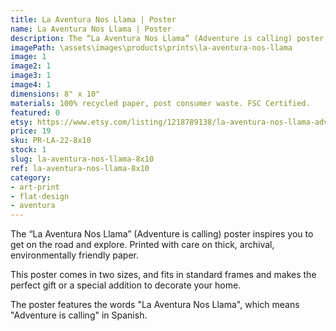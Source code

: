 ```yaml
---
title: La Aventura Nos Llama | Poster
name: La Aventura Nos Llama | Poster
description: The “La Aventura Nos Llama” (Adventure is calling) poster inspires you to get on the road and explore. Printed with care on thick, archival, environmentally friendly paper.
imagePath: \assets\images\products\prints\la-aventura-nos-llama
image: 1
image2: 1
image3: 1
image4: 1
dimensions: 8" x 10"
materials: 100% recycled paper, post consumer waste. FSC Certified.
featured: 0
etsy: https://www.etsy.com/listing/1218789138/la-aventura-nos-llama-adventure-poster
price: 19
sku: PR-LA-22-8x10
stock: 1
slug: la-aventura-nos-llama-8x10
ref: la-aventura-nos-llama-8x10
category:
- art-print
- flat-design
- aventura
---
```

The “La Aventura Nos Llama” (Adventure is calling) poster inspires you to get on the road and explore. Printed with care on thick, archival, environmentally friendly paper.

This poster comes in two sizes, and fits in standard frames and makes the perfect gift or a special addition to decorate your home.

The poster features the words "La Aventura Nos Llama", which means "Adventure is calling" in Spanish.
